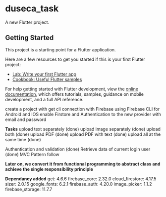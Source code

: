 # duseca_task

A new Flutter project.

## Getting Started

This project is a starting point for a Flutter application.

Here are a few resources to get you started if this is your first Flutter project:

- [Lab: Write your first Flutter app](https://docs.flutter.dev/get-started/codelab)
- [Cookbook: Useful Flutter samples](https://docs.flutter.dev/cookbook)

For help getting started with Flutter development, view the
[online documentation](https://docs.flutter.dev/), which offers tutorials,
samples, guidance on mobile development, and a full API reference.

create a project with get cli 
connection with Firebase using Firebase CLI for Android and IOS
enable Firstore and Authentication to the new provider with email and password

**Tasks**
upload text separately (done)
upload image separately (done)
upload both  (done)
upload PDF (done)
upload PDF with text (done)
upload all at the same time (done)

Authentication and validation (done)
Retrieve data of current login user (done)
MVC Pattern follow




**Later on, we convert it from functional programming to abstract class and achieve the single responsibility principle**

**Dependancy added**
  get: 4.6.6
  firebase_core: 2.32.0
  cloud_firestore: 4.17.5
  sizer: 2.0.15
  google_fonts: 6.2.1
  firebase_auth: 4.20.0
  image_picker: 1.1.2
  firebase_storage: 11.7.7



